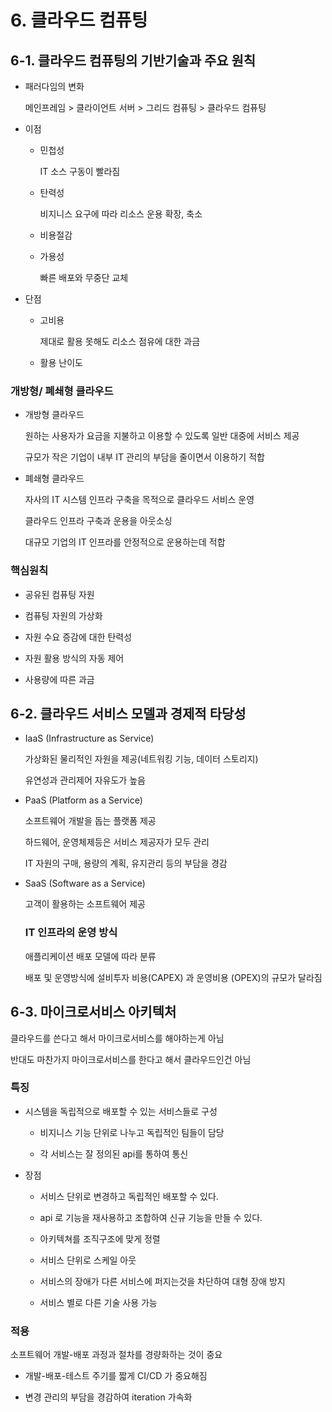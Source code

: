 # 6. 클라우드 컴퓨팅

## 6-1. 클라우드 컴퓨팅의 기반기술과 주요 원칙

- 패러다임의 변화

  메인프레임 > 클라이언트 서버 > 그리드 컴퓨팅 > 클라우드 컴퓨팅

- 이점

  - 민첩성

    IT 소스 구동이 빨라짐

  - 탄력성

    비지니스 요구에 따라 리소스 운용 확장, 축소

  - 비용절감

  - 가용성

    빠른 배포와 무중단 교체

- 단점

  - 고비용

    제대로 활용 못해도 리소스 점유에 대한 과금

  - 활용 난이도

### 개방형/ 폐쇄형 클라우드

- 개방형 클라우드

  원하는 사용자가 요금을 지불하고 이용할 수 있도록 일반 대중에 서비스 제공

  규모가 작은 기업이 내부 IT 관리의 부담을 줄이면서 이용하기 적합

- 폐쇄형 클라우드

  자사의 IT 시스템 인프라 구축을 목적으로 클라우드 서비스 운영

  클라우드 인프라 구축과 운용을 아웃소싱

  대규모 기업의 IT 인프라를 안정적으로 운용하는데 적합

### 핵심원칙

- 공유된 컴퓨팅 자원

- 컴퓨팅 자원의 가상화

- 자원 수요 증감에 대한 탄력성

- 자원 활용 방식의 자동 제어

- 사용량에 따른 과금

## 6-2. 클라우드 서비스 모델과 경제적 타당성

- IaaS (Infrastructure as Service)

  가상화된 물리적인 자원을 제공(네트워킹 기능, 데이터 스토리지)

  유연성과 관리제어 자유도가 높음

- PaaS (Platform as a Service)

  소프트웨어 개발을 돕는 플랫폼 제공

  하드웨어, 운영체제등은 서비스 제공자가 모두 관리

  IT 자원의 구매, 용량의 계획, 유지관리 등의 부담을 경감

- SaaS (Software as a Service)

  고객이 활용하는 소프트웨어 제공

  ### IT 인프라의 운영 방식

  애플리케이션 배포 모델에 따라 분류

  배포 및 운영방식에 설비투자 비용(CAPEX) 과 운영비용 (OPEX)의 규모가 달라짐

## 6-3. 마이크로서비스 아키텍처

클라우드를 쓴다고 해서 마이크로서비스를 해야하는게 아님

반대도 마찬가지 마이크로서비스를 한다고 해서 클라우드인건 아님

### 특징

- 시스템을 독립적으로 배포할 수 있는 서비스들로 구성

  - 비지니스 기능 단위로 나누고 독립적인 팀들이 담당

  - 각 서비스는 잘 정의된 api를 통하여 통신

- 장점

  - 서비스 단위로 변경하고 독립적인 배포할 수 있다.

  - api 로 기능을 재사용하고 조합하여 신규 기능을 만들 수 있다.

  - 아키텍쳐를 조직구조에 맞게 정렬

  - 서비스 단위로 스케일 아웃

  - 서비스의 장애가 다른 서비스에 퍼지는것을 차단하여 대형 장애 방지

  - 서비스 별로 다른 기술 사용 가능

### 적용

소프트웨어 개발-배포 과정과 절차를 경량화하는 것이 중요

- 개발-배포-테스트 주기를 짧게 CI/CD 가 중요해짐

- 변경 관리의 부담을 경감하여 iteration 가속화
